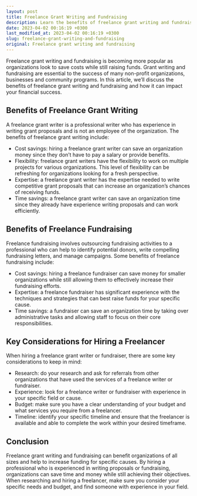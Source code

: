 ```yaml
---
layout: post
title: Freelance Grant Writing and Fundraising
description: Learn the benefits of freelance grant writing and fundraising for your financial success!
date: 2023-04-02 00:16:19 +0300
last_modified_at: 2023-04-02 00:16:19 +0300
slug: freelance-grant-writing-and-fundraising
original: Freelance grant writing and fundraising
---
```

Freelance grant writing and fundraising is becoming more popular as organizations look to save costs while still raising funds. Grant writing and fundraising are essential to the success of many non-profit organizations, businesses and community programs. In this article, we’ll discuss the benefits of freelance grant writing and fundraising and how it can impact your financial success.

## Benefits of Freelance Grant Writing

A freelance grant writer is a professional writer who has experience in writing grant proposals and is not an employee of the organization. The benefits of freelance grant writing include:

- Cost savings: hiring a freelance grant writer can save an organization money since they don’t have to pay a salary or provide benefits.
- Flexibility: freelance grant writers have the flexibility to work on multiple projects for various organizations. This level of flexibility can be refreshing for organizations looking for a fresh perspective.
- Expertise: a freelance grant writer has the expertise needed to write competitive grant proposals that can increase an organization’s chances of receiving funds.
- Time savings: a freelance grant writer can save an organization time since they already have experience writing proposals and can work efficiently.

## Benefits of Freelance Fundraising

Freelance fundraising involves outsourcing fundraising activities to a professional who can help to identify potential donors, write compelling fundraising letters, and manage campaigns. Some benefits of freelance fundraising include:

- Cost savings: hiring a freelance fundraiser can save money for smaller organizations while still allowing them to effectively increase their fundraising efforts.
- Expertise: a freelance fundraiser has significant experience with the techniques and strategies that can best raise funds for your specific cause.
- Time savings: a fundraiser can save an organization time by taking over administrative tasks and allowing staff to focus on their core responsibilities.

## Key Considerations for Hiring a Freelancer

When hiring a freelance grant writer or fundraiser, there are some key considerations to keep in mind:

- Research: do your research and ask for referrals from other organizations that have used the services of a freelance writer or fundraiser.
- Experience: look for a freelance writer or fundraiser with experience in your specific field or cause.
- Budget: make sure you have a clear understanding of your budget and what services you require from a freelancer.
- Timeline: identify your specific timeline and ensure that the freelancer is available and able to complete the work within your desired timeframe.

## Conclusion

Freelance grant writing and fundraising can benefit organizations of all sizes and help to increase funding for specific causes. By hiring a professional who is experienced in writing proposals or fundraising, organizations can save time and money while still achieving their objectives. When researching and hiring a freelancer, make sure you consider your specific needs and budget, and find someone with experience in your field.